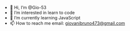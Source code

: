 - 👋 Hi, I’m @Gio-53
- 👀 I’m interested in learn to code
- 🌱 I’m currently learning JavaScript
- 📫 How to reach me email: giovanibruno473@gmail.com

<!---
Gio-53/Gio-53 is a ✨ special ✨ repository because its `README.md` (this file) appears on your GitHub profile.
You can click the Preview link to take a look at your changes.
--->
